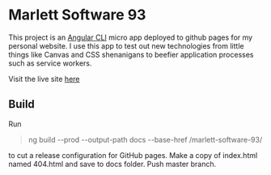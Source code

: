 # Marlett Software 93

This project is an  [Angular CLI](https://github.com/angular/angular-cli) micro app deployed to github pages for my 
personal website. I use this app to test out new technologies from little things like Canvas and CSS shenanigans 
to beefier application processes such as service workers. 

Visit the live site [here](https://jmarlett93.github.io/marlett-software-93)

## Build

Run 

> ng build --prod --output-path docs --base-href /marlett-software-93/ 

to cut a release configuration for GitHub pages. Make a copy of index.html named 404.html and save to docs folder. 
Push master branch.
